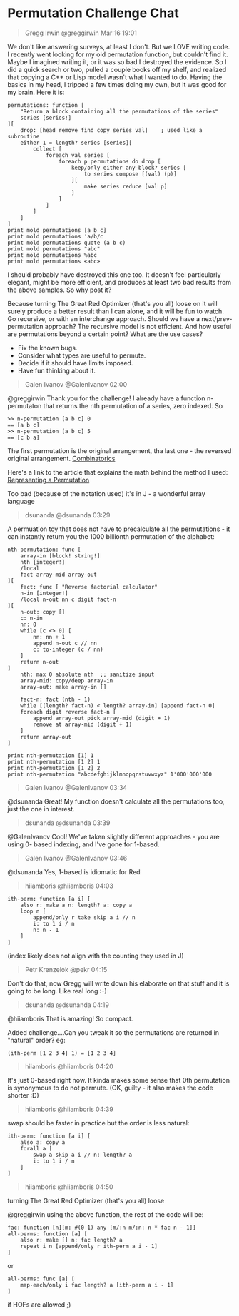 # Permutation Challenge Chat

> Gregg Irwin @greggirwin Mar 16 19:01

We don't like answering surveys, at least I don't. But we LOVE writing code. I
recently went looking for my old permutation function, but couldn't find it.
Maybe I imagined writing it, or it was so bad I destroyed the evidence. So I did
a quick search or two, pulled a couple books off my shelf, and realized that
copying a C++ or Lisp model wasn't what I wanted to do. Having the basics in my
head, I tripped a few times doing my own, but it was good for my brain. Here it
is:

```
permutations: function [
    "Return a block containing all the permutations of the series"
    series [series!]
][
    drop: [head remove find copy series val]    ; used like a subroutine
    either 1 = length? series [series][
        collect [
            foreach val series [
                foreach p permutations do drop [
                    keep/only either any-block? series [
                        to series compose [(val) (p)]
                    ][
                        make series reduce [val p]
                    ]
                ]
            ]
        ]
    ]
]
print mold permutations [a b c]
print mold permutations 'a/b/c
print mold permutations quote (a b c)
print mold permutations "abc"
print mold permutations %abc
print mold permutations <abc>
```

I should probably have destroyed this one too. It doesn't feel particularly
elegant, might be more efficient, and produces at least two bad results from the
above samples. So why post it?

Because turning The Great Red Optimizer (that's you all) loose on it will surely
produce a better result than I can alone, and it will be fun to watch. Go
recursive, or with an interchange approach. Should we have a next/prev-
permutation approach? The recursive model is not efficient. And how useful are
permutations beyond a certain point? What are the use cases?

- Fix the known bugs.
- Consider what types are useful to permute.
- Decide if it should have limits imposed.
- Have fun thinking about it.


> Galen Ivanov @GalenIvanov 02:00

@greggirwin Thank you for the challenge! I already have a function n-
permutaton that returns the nth permutation of a series, zero indexed. So

```
>> n-permutation [a b c] 0
== [a b c]
>> n-permutation [a b c] 5
== [c b a]
```

The first permutation is the original arrangement, tha last one - the reversed
original arrangement. [Combinatorics](https://github.com/GalenIvanov/Combinatorics-Red/blob/master/combinatorics.red)

Here's a link to the article that explains the math behind the method I used:
[Representing a Permutation](https://code.jsoftware.com/wiki/Doc/Articles/Play121)

Too bad (because of the notation used) it's in J - a wonderful array language

> dsunanda @dsunanda 03:29

A permuation toy that does not have to precalculate all the permutations - it
can instantly return you the 1000 billionth permutation of the alphabet:

```
nth-permutation: func [
    array-in [block! string!]
    nth [integer!]
    /local
    fact array-mid array-out
][
    fact: func [ "Reverse factorial calculator"
    n-in [integer!]
    /local n-out nn c digit fact-n
][
    n-out: copy []
    c: n-in
    nn: 0
    while [c <> 0] [
        nn: nn + 1
        append n-out c // nn
        c: to-integer (c / nn)
    ]
    return n-out
]
    nth: max 0 absolute nth  ;; sanitize input
    array-mid: copy/deep array-in
    array-out: make array-in []

    fact-n: fact (nth - 1)
    while [(length? fact-n) < length? array-in] [append fact-n 0]
    foreach digit reverse fact-n [
        append array-out pick array-mid (digit + 1)
        remove at array-mid (digit + 1)
    ]
    return array-out
]
```

```
print nth-permutation [1] 1
print nth-permutation [1 2] 1
print nth-permutation [1 2] 2
print nth-permutation "abcdefghijklmnopqrstuvwxyz" 1'000'000'000
```

> Galen Ivanov @GalenIvanov 03:34

@dsunanda Great! My function doesn't calculate all the permutations too, just
the one in interest.

> dsunanda @dsunanda 03:39

@GalenIvanov Cool! We've taken slightly different approaches - you are using 0-
based indexing, and I've gone for 1-based.

> Galen Ivanov @GalenIvanov 03:46

@dsunanda Yes, 1-based is idiomatic for Red

> hiiamboris @hiiamboris 04:03

```
ith-perm: function [a i] [
    also r: make a n: length? a: copy a
    loop n [
        append/only r take skip a i // n
        i: to 1 i / n
        n: n - 1
    ]
]
```

(index likely does not align with the counting they used in J)


> Petr Krenzelok @pekr 04:15

Don't do that, now Gregg will write down his elaborate on that stuff and it is
going to be long. Like real long :-)


> dsunanda @dsunanda 04:19

@hiiamboris That is amazing! So compact.

Added challenge....Can you tweak it so the permutations are returned in
"natural" order? eg:

```
(ith-perm [1 2 3 4] 1) = [1 2 3 4]
```

> hiiamboris @hiiamboris 04:20

It's just 0-based right now. It kinda makes some sense that 0th permutation is
synonymous to do not permute. (OK, guilty - it also makes the code shorter :D)

> hiiamboris @hiiamboris 04:39

swap should be faster in practice but the order is less natural:

```
ith-perm: function [a i] [
    also a: copy a
    forall a [
        swap a skip a i // n: length? a
        i: to 1 i / n
    ]
]
```

> hiiamboris @hiiamboris 04:50

turning The Great Red Optimizer (that's you all) loose

@greggirwin using the above function, the rest of the code will be:

```
fac: function [n][m: #(0 1) any [m/:n m/:n: n * fac n - 1]]
all-perms: function [a] [
    also r: make [] n: fac length? a
    repeat i n [append/only r ith-perm a i - 1]
]
```

or 

```
all-perms: func [a] [
    map-each/only i fac length? a [ith-perm a i - 1]
]
```

if HOFs are allowed ;)

